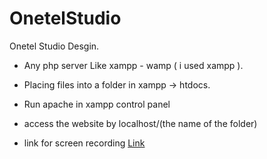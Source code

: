 # OnetelStudio
Onetel Studio Desgin.
* Any php server Like xampp - wamp ( i used xampp ).
* Placing files into a folder in xampp -> htdocs.
* Run apache in xampp control panel 
* access the website by localhost/(the name of the folder)

* link for screen recording [Link](www.google.com)
